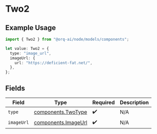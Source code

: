 # Two2

## Example Usage

```typescript
import { Two2 } from "@orq-ai/node/models/components";

let value: Two2 = {
  type: "image_url",
  imageUrl: {
    url: "https://deficient-fat.net/",
  },
};
```

## Fields

| Field                                                      | Type                                                       | Required                                                   | Description                                                |
| ---------------------------------------------------------- | ---------------------------------------------------------- | ---------------------------------------------------------- | ---------------------------------------------------------- |
| `type`                                                     | [components.TwoType](../../models/components/twotype.md)   | :heavy_check_mark:                                         | N/A                                                        |
| `imageUrl`                                                 | [components.ImageUrl](../../models/components/imageurl.md) | :heavy_check_mark:                                         | N/A                                                        |